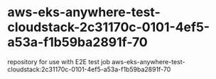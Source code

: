 # aws-eks-anywhere-test-cloudstack-2c31170c-0101-4ef5-a53a-f1b59ba2891f-70
repository for use with E2E test job aws-eks-anywhere-test-cloudstack:2c31170c-0101-4ef5-a53a-f1b59ba2891f-70
